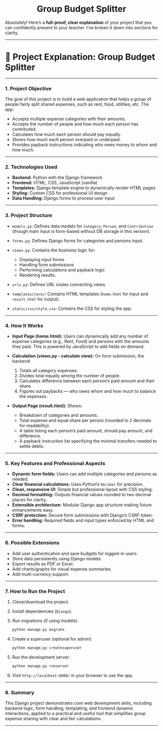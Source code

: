 # <h1 align="center"> Group Budget Splitter </h1>

Absolutely! Here’s a **full-proof, clear explanation** of your project that you can confidently present to your teacher. I’ve broken it down into sections for clarity.

---

# 📝 **Project Explanation: Group Budget Splitter**

---

### 1. **Project Objective**

The goal of this project is to build a web application that helps a group of people fairly split shared expenses, such as rent, food, utilities, etc. The app:

* Accepts multiple expense categories with their amounts.
* Accepts the number of people and how much each person has contributed.
* Calculates how much each person *should* pay equally.
* Shows how much each person overpaid or underpaid.
* Provides payback instructions indicating who owes money to whom and how much.

---

### 2. **Technologies Used**

* **Backend:** Python with the Django framework
* **Frontend:** HTML, CSS, JavaScript (vanilla)
* **Templates:** Django template engine to dynamically render HTML pages
* **Styling:** Custom CSS for professional UI design
* **Data Handling:** Django forms to process user input

---

### 3. **Project Structure**

* `models.py`: Defines data models for `Category`, `Person`, and `Contribution` (though main input is form-based without DB storage in this version).
* `forms.py`: Defines Django forms for categories and persons input.
* `views.py`: Contains the business logic for:

  * Displaying input forms
  * Handling form submissions
  * Performing calculations and payback logic
  * Rendering results.
* `urls.py`: Defines URL routes connecting views.
* `templates/core/`: Contains HTML templates (`home.html` for input and `result.html` for output).
* `static/css/style.css`: Contains the CSS for styling the app.

---

### 4. **How It Works**

* **Input Page (home.html):**
  Users can dynamically add any number of expense categories (e.g., Rent, Food) and persons with the amounts they paid. This is powered by JavaScript to add fields on demand.

* **Calculation (views.py - calculate view):**
  On form submission, the backend:

  1. Totals all category expenses.
  2. Divides total equally among the number of people.
  3. Calculates difference between each person’s paid amount and their share.
  4. Figures out paybacks — who owes whom and how much to balance the expenses.

* **Output Page (result.html):**
  Shows:

  * Breakdown of categories and amounts.
  * Total expense and equal share per person (rounded to 2 decimals for readability).
  * A table listing each person’s paid amount, should pay amount, and difference.
  * A payback instruction list specifying the minimal transfers needed to settle debts.

---

### 5. **Key Features and Professional Aspects**

* **Dynamic form fields:** Users can add multiple categories and persons as needed.
* **Clear financial calculations:** Uses Python’s `Decimal` for precision.
* **Clean, responsive UI:** Simple but professional layout with CSS styling.
* **Decimal formatting:** Outputs financial values rounded to two decimal places for clarity.
* **Extensible architecture:** Modular Django app structure making future enhancements easy.
* **CSRF protection:** Secure form submissions with Django’s CSRF token.
* **Error handling:** Required fields and input types enforced by HTML and forms.

---

### 6. **Possible Extensions**

* Add user authentication and save budgets for logged-in users.
* Store data persistently using Django models.
* Export results as PDF or Excel.
* Add charts/graphs for visual expense summaries.
* Add multi-currency support.

---

### 7. **How to Run the Project**

1. Clone/download the project.
2. Install dependencies (`Django`).
3. Run migrations (if using models):

   ```bash
   python manage.py migrate
   ```
4. Create a superuser (optional for admin):

   ```bash
   python manage.py createsuperuser
   ```
5. Run the development server:

   ```bash
   python manage.py runserver
   ```
6. Visit `http://localhost:8000/` in your browser to use the app.

---

### 8. **Summary**

This Django project demonstrates core web development skills, including backend logic, form handling, templating, and frontend dynamic interactions, applied to a practical and useful tool that simplifies group expense sharing with clear and fair calculations.

---
